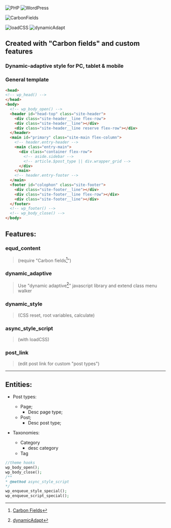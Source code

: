 ![PHP](https://img.shields.io/badge/PHP-8.2.1-green?style=flat-square&logo=php)
![WordPress](https://img.shields.io/badge/WordPress-6.1.1-green?style=flat-square&logo=wordpress)

![CarbonFields](https://img.shields.io/badge/Carbon%20Fields-3.4.0-green?style=social&logo=wordpress)

![loadCSS](https://img.shields.io/badge/loadCSS-2.0.1-green?style=social&logo=javascript)
![dynamicAdapt](https://img.shields.io/badge/dynamicAdapt-2022-green?style=social&logo=javascript)

## Created with "Carbon fields" and custom features
### Dynamic-adaptive style for PC, tablet & mobile


### General template
```html
<head>
<!-- wp_head() -->
</head>
<body>
  <!-- wp_body_open() -->
  <header id="head-top" class="site-header">
    <div class="site-header__line flex-row">
    <div class="site-header__line"></div>
    <div class="site-header__line reserve flex-row"></div>
  </header>
  <main id="primary" class="site-main flex-column">
    <!-- header.entry-header -->
    <main class="entry-main">
      <div class="container flex-row">
        <!-- aside.sidebar -->
        <!-- article.$post_type || div.wrapper_grid -->
      </div>
    </main>
    <!-- header.entry-footer -->
  </main>
  <footer id="colophon" class="site-footer">
    <div class="site-footer__line"></div>
    <div class="site-footer__line flex-row"></div>
    <div class="site-footer__line"></div>
  </footer>
  <!-- wp_footer() -->
  <!-- wp_body_close() -->
</body>
```

## Features:
### equd_content
> (require "Carbon fields[^carbon_fields]")
### dynamic_adaptive
> Use "dynamic adaptive[^dynamicAdapt]" javascript library and extend class menu walker
### dynamic_style
> (CSS reset, root variables, calculate)
### async_style_script
> (with loadCSS)
### post_link
> (edit post link for custom "post types")



- - - 

## Entities:

- Post types:
  - Page;
    - Desc page type;
  - Post;
    - Desc post type;

- Taxonomies:
  - Category
    - desc category
  - Tag

```php
//theme hooks
wp_body_open();
wp_body_close();
/**
* @method async_style_script
*/
wp_enqueue_style_special();
wp_enqueue_script_special();
```

[^carbon_fields]: [Carbon Fields](https://github.com/htmlburger/carbon-fields)
[^dynamicAdapt]: [dynamicAdapt](https://github.com/FreelancerLifeStyle/dynamic_adapt)